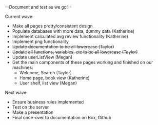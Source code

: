 --Document and test as we go!--

Current wave:

- Make all pages pretty/consistent design
- Populate databases with more data, dummy data (Katherine)
- Implement calculated avg review functionality (Katherine)
- Implement png functionality
- ~~Update documentation to be all lowercase (Taylor)~~
- ~~Update all functions, variables, etc to be all lowercase (Taylor)~~
- Update userListView (Megan)
- Get the main components of these pages working and finished on our machines:
  - Welcome, Search (Taylor)
  - Home page, book view (Katherine)
  - User shelf, list view (Megan)

Next wave: 

- Ensure business rules implemented
- Test on the server
- Make a presentation
- Final once-over to documentation on Box, Github


